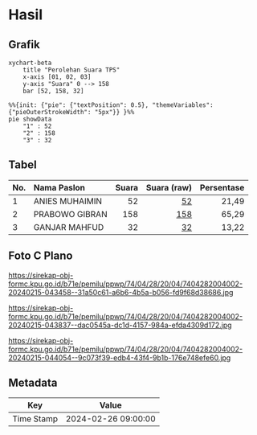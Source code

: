 # Hasil

## Grafik

```mermaid
xychart-beta
    title "Perolehan Suara TPS"
    x-axis [01, 02, 03]
    y-axis "Suara" 0 --> 158
    bar [52, 158, 32]
```

```mermaid
%%{init: {"pie": {"textPosition": 0.5}, "themeVariables": {"pieOuterStrokeWidth": "5px"}} }%%
pie showData
    "1" : 52
    "2" : 158
    "3" : 32
```

## Tabel

| No. | Nama Paslon    | Suara | Suara (raw) | Persentase |
|:--- |:-------------- | -----:| -----------:| ----------:|
| 1   | ANIES MUHAIMIN | 52    | [52][p-1]   | 21,49      |
| 2   | PRABOWO GIBRAN | 158   | [158][p-2]  | 65,29      |
| 3   | GANJAR MAHFUD  | 32    | [32][p-3]   | 13,22      |


[p-1]: https://github.com/gigit-pemilu/pemilu-2024-74-sulawesi-tenggara/blob/main/pilpres/hitung-suara/sub/74-sulawesi-tenggara/sub/04-buton/sub/28-wolowa/sub/2004-wolowa-baru/sub/002-tps/sub/paslon-1.txt
[p-2]: https://github.com/gigit-pemilu/pemilu-2024-74-sulawesi-tenggara/blob/main/pilpres/hitung-suara/sub/74-sulawesi-tenggara/sub/04-buton/sub/28-wolowa/sub/2004-wolowa-baru/sub/002-tps/sub/paslon-2.txt
[p-3]: https://github.com/gigit-pemilu/pemilu-2024-74-sulawesi-tenggara/blob/main/pilpres/hitung-suara/sub/74-sulawesi-tenggara/sub/04-buton/sub/28-wolowa/sub/2004-wolowa-baru/sub/002-tps/sub/paslon-3.txt

## Foto C Plano

https://sirekap-obj-formc.kpu.go.id/b71e/pemilu/ppwp/74/04/28/20/04/7404282004002-20240215-043458--31a50c61-a6b6-4b5a-b056-fd9f68d38686.jpg

https://sirekap-obj-formc.kpu.go.id/b71e/pemilu/ppwp/74/04/28/20/04/7404282004002-20240215-043837--dac0545a-dc1d-4157-984a-efda4309d172.jpg

https://sirekap-obj-formc.kpu.go.id/b71e/pemilu/ppwp/74/04/28/20/04/7404282004002-20240215-044054--9c073f39-edb4-43f4-9b1b-176e748efe60.jpg


## Metadata

| Key        | Value               |
| ---------- | ------------------- |
| Time Stamp | 2024-02-26 09:00:00 |



